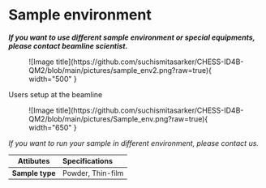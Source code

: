 
# Sample environment
<i><b> If you want to use different sample environment or special equipments, please contact beamline scientist.</i></b>

<figure markdown>
  ![Image title](https://github.com/suchismitasarker/CHESS-ID4B-QM2/blob/main/pictures/sample_env2.png?raw=true){ width="500" }
</figure>


Users setup at the beamline
<figure markdown>
  ![Image title](https://github.com/suchismitasarker/CHESS-ID4B-QM2/blob/main/pictures/Sample_env.png?raw=true){ width="650" }
</figure>


<i> If you want to run your sample in different environment, please contact us. </i>

| Attibutes | Specifications | 
| -------------- | :--------- | 
| <b> Sample type </b> | Powder, Thin-film | 

